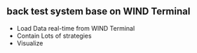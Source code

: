 ## back test system base on WIND Terminal 

+ Load Data real-time from WIND Terminal
+ Contain Lots of strategies
+ Visualize